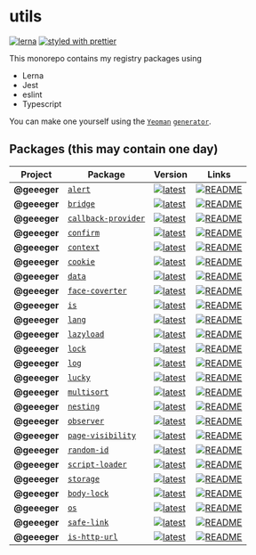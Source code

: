 # utils

[![lerna](https://img.shields.io/badge/maintained%20with-lerna-cc00ff.svg)](https://lerna.js.org/)
[![styled with prettier](https://img.shields.io/badge/styled_with-prettier-ff69b4.svg)](https://github.com/prettier/prettier)

This monorepo contains my registry packages using

* Lerna
* Jest
* eslint
* Typescript

You can make one yourself using the [`Yeoman`](https://yeoman.io/) [`generator`](https://github.com/GaryB432/generator-lerna-typescript).

## Packages (this may contain one day)

| Project | Package | Version | Links |
|---|---|---|---|
**@geeeger** | [`alert`](https://npmjs.com/package/@geeeger/alert) | [![latest](https://img.shields.io/npm/v/@geeeger/alert/latest.svg)](https://npmjs.com/package/@geeeger/alert) | [![README](https://img.shields.io/badge/README--green.svg)](/packages/alert/README.md)
**@geeeger** | [`bridge`](https://npmjs.com/package/@geeeger/bridge) | [![latest](https://img.shields.io/npm/v/@geeeger/bridge/latest.svg)](https://npmjs.com/package/@geeeger/bridge) | [![README](https://img.shields.io/badge/README--green.svg)](/packages/bridge/README.md)
**@geeeger** | [`callback-provider`](https://npmjs.com/package/@geeeger/callback-provider) | [![latest](https://img.shields.io/npm/v/@geeeger/callback-provider/latest.svg)](https://npmjs.com/package/@geeeger/callback-provider) | [![README](https://img.shields.io/badge/README--green.svg)](/packages/callback-provider/README.md)
**@geeeger** | [`confirm`](https://npmjs.com/package/@geeeger/confirm) | [![latest](https://img.shields.io/npm/v/@geeeger/confirm/latest.svg)](https://npmjs.com/package/@geeeger/confirm) | [![README](https://img.shields.io/badge/README--green.svg)](/packages/confirm/README.md)
**@geeeger** | [`context`](https://npmjs.com/package/@geeeger/context) | [![latest](https://img.shields.io/npm/v/@geeeger/context/latest.svg)](https://npmjs.com/package/@geeeger/context) | [![README](https://img.shields.io/badge/README--green.svg)](/packages/context/README.md)
**@geeeger** | [`cookie`](https://npmjs.com/package/@geeeger/cookie) | [![latest](https://img.shields.io/npm/v/@geeeger/cookie/latest.svg)](https://npmjs.com/package/@geeeger/cookie) | [![README](https://img.shields.io/badge/README--green.svg)](/packages/cookie/README.md)
**@geeeger** | [`data`](https://npmjs.com/package/@geeeger/data) | [![latest](https://img.shields.io/npm/v/@geeeger/data/latest.svg)](https://npmjs.com/package/@geeeger/data) | [![README](https://img.shields.io/badge/README--green.svg)](/packages/data/README.md)
**@geeeger** | [`face-coverter`](https://npmjs.com/package/@geeeger/face-coverter) | [![latest](https://img.shields.io/npm/v/@geeeger/face-coverter/latest.svg)](https://npmjs.com/package/@geeeger/face-coverter) | [![README](https://img.shields.io/badge/README--green.svg)](/packages/face-coverter/README.md)
**@geeeger** | [`is`](https://npmjs.com/package/@geeeger/is) | [![latest](https://img.shields.io/npm/v/@geeeger/is/latest.svg)](https://npmjs.com/package/@geeeger/is) | [![README](https://img.shields.io/badge/README--green.svg)](/packages/is/README.md)
**@geeeger** | [`lang`](https://npmjs.com/package/@geeeger/lang) | [![latest](https://img.shields.io/npm/v/@geeeger/lang/latest.svg)](https://npmjs.com/package/@geeeger/lang) | [![README](https://img.shields.io/badge/README--green.svg)](/packages/lang/README.md)
**@geeeger** | [`lazyload`](https://npmjs.com/package/@geeeger/lazyload) | [![latest](https://img.shields.io/npm/v/@geeeger/lazyload/latest.svg)](https://npmjs.com/package/@geeeger/lazyload) | [![README](https://img.shields.io/badge/README--green.svg)](/packages/lazyload/README.md)
**@geeeger** | [`lock`](https://npmjs.com/package/@geeeger/lock) | [![latest](https://img.shields.io/npm/v/@geeeger/lock/latest.svg)](https://npmjs.com/package/@geeeger/lock) | [![README](https://img.shields.io/badge/README--green.svg)](/packages/lock/README.md)
**@geeeger** | [`log`](https://npmjs.com/package/@geeeger/log) | [![latest](https://img.shields.io/npm/v/@geeeger/log/latest.svg)](https://npmjs.com/package/@geeeger/log) | [![README](https://img.shields.io/badge/README--green.svg)](/packages/log/README.md)
**@geeeger** | [`lucky`](https://npmjs.com/package/@geeeger/lucky) | [![latest](https://img.shields.io/npm/v/@geeeger/lucky/latest.svg)](https://npmjs.com/package/@geeeger/lucky) | [![README](https://img.shields.io/badge/README--green.svg)](/packages/lucky/README.md)
**@geeeger** | [`multisort`](https://npmjs.com/package/@geeeger/multisort) | [![latest](https://img.shields.io/npm/v/@geeeger/multisort/latest.svg)](https://npmjs.com/package/@geeeger/multisort) | [![README](https://img.shields.io/badge/README--green.svg)](/packages/multisort/README.md)
**@geeeger** | [`nesting`](https://npmjs.com/package/@geeeger/nesting) | [![latest](https://img.shields.io/npm/v/@geeeger/nesting/latest.svg)](https://npmjs.com/package/@geeeger/nesting) | [![README](https://img.shields.io/badge/README--green.svg)](/packages/nesting/README.md)
**@geeeger** | [`observer`](https://npmjs.com/package/@geeeger/observer) | [![latest](https://img.shields.io/npm/v/@geeeger/observer/latest.svg)](https://npmjs.com/package/@geeeger/observer) | [![README](https://img.shields.io/badge/README--green.svg)](/packages/observer/README.md)
**@geeeger** | [`page-visibility`](https://npmjs.com/package/@geeeger/page-visibility) | [![latest](https://img.shields.io/npm/v/@geeeger/page-visibility/latest.svg)](https://npmjs.com/package/@geeeger/page-visibility) | [![README](https://img.shields.io/badge/README--green.svg)](/packages/page-visibility/README.md)
**@geeeger** | [`random-id`](https://npmjs.com/package/@geeeger/random-id) | [![latest](https://img.shields.io/npm/v/@geeeger/random-id/latest.svg)](https://npmjs.com/package/@geeeger/random-id) | [![README](https://img.shields.io/badge/README--green.svg)](/packages/random-id/README.md)
**@geeeger** | [`script-loader`](https://npmjs.com/package/@geeeger/script-loader) | [![latest](https://img.shields.io/npm/v/@geeeger/script-loader/latest.svg)](https://npmjs.com/package/@geeeger/script-loader) | [![README](https://img.shields.io/badge/README--green.svg)](/packages/script-loader/README.md)
**@geeeger** | [`storage`](https://npmjs.com/package/@geeeger/storage) | [![latest](https://img.shields.io/npm/v/@geeeger/storage/latest.svg)](https://npmjs.com/package/@geeeger/storage) | [![README](https://img.shields.io/badge/README--green.svg)](/packages/storage/README.md)
**@geeeger** | [`body-lock`](https://npmjs.com/package/@geeeger/body-lock) | [![latest](https://img.shields.io/npm/v/@geeeger/body-lock/latest.svg)](https://npmjs.com/package/@geeeger/body-lock) | [![README](https://img.shields.io/badge/README--green.svg)](/packages/body-lock/README.md)
**@geeeger** | [`os`](https://npmjs.com/package/@geeeger/os) | [![latest](https://img.shields.io/npm/v/@geeeger/os/latest.svg)](https://npmjs.com/package/@geeeger/os) | [![README](https://img.shields.io/badge/README--green.svg)](/packages/os/README.md)
**@geeeger** | [`safe-link`](https://npmjs.com/package/@geeeger/safe-link) | [![latest](https://img.shields.io/npm/v/@geeeger/safe-link/latest.svg)](https://npmjs.com/package/@geeeger/safe-link) | [![README](https://img.shields.io/badge/README--green.svg)](/packages/safe-link/README.md)
**@geeeger** | [`is-http-url`](https://npmjs.com/package/@geeeger/is-http-url) | [![latest](https://img.shields.io/npm/v/@geeeger/is-http-url/latest.svg)](https://npmjs.com/package/@geeeger/is-http-url) | [![README](https://img.shields.io/badge/README--green.svg)](/packages/is-http-url/README.md)
